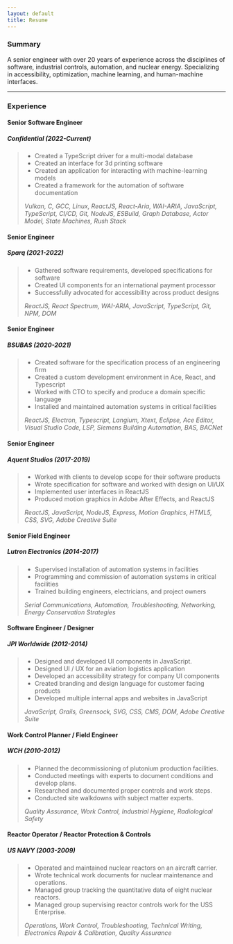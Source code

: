 ```yaml
---
layout: default
title: Resume
---
```

### Summary

A senior engineer with over 20 years of experience across the disciplines of software, industrial controls, automation, and nuclear energy. Specializing in accessibility, optimization, machine learning, and human-machine interfaces.

---

### Experience

#### Senior Software Engineer
##### Confidential (2022-Current)

> - Created a TypeScript driver for a multi-modal database
> - Created an interface for 3d printing software
> - Created an application for interacting with machine-learning models
> - Created a framework for the automation of software documentation
>   
> _Vulkan, C, GCC, Linux, ReactJS, React-Aria, WAI-ARIA, JavaScript, TypeScript, CI/CD, Git, NodeJS, ESBuild, Graph Database, Actor Model, State Machines, Rush Stack_

#### Senior Engineer
##### Sparq (2021-2022)

> - Gathered software requirements, developed specifications for software
> - Created UI components for an international payment processor
> - Successfully advocated for accessibility across product designs
>
> _ReactJS, React Spectrum, WAI-ARIA, JavaScript, TypeScript, Git, NPM, DOM_

#### Senior Engineer
##### BSUBAS (2020-2021)

> - Created software for the specification process of an engineering firm
> - Created a custom development environment in Ace, React, and Typescript
> - Worked with CTO to specify and produce a domain specific language
> - Installed and maintained automation systems in critical facilities
> 
> _ReactJS, Electron, Typescript, Langium, Xtext, Eclipse, Ace Editor, Visual Studio Code,
LSP, Siemens Building Automation, BAS, BACNet_

#### Senior Engineer
##### Aquent Studios (2017-2019)

> - Worked with clients to develop scope for their software products
> - Wrote specification for software and worked with design on UI/UX
> - Implemented user interfaces in ReactJS
> - Produced motion graphics in Adobe After Effects, and ReactJS
>
> _ReactJS, JavaScript, NodeJS, Express, Motion Graphics, HTML5, CSS, SVG, Adobe
Creative Suite_

#### Senior Field Engineer
##### Lutron Electronics (2014-2017)

> - Supervised installation of automation systems in facilities
> - Programming and commission of automation systems in critical facilities
> - Trained building engineers, electricians, and project owners
> 
> _Serial Communications, Automation, Troubleshooting, Networking, Energy Conservation
Strategies_

#### Software Engineer / Designer
##### JPI Worldwide (2012-2014)

> - Designed and developed UI components in JavaScript.
> - Designed UI / UX for an aviation logistics application
> - Developed an accessibility strategy for company UI components
> - Created branding and design language for customer facing products
> - Developed multiple internal apps and websites in JavaScript
> 
> _JavaScript, Grails, Greensock, SVG, CSS, CMS, DOM, Adobe Creative Suite_

#### Work Control Planner / Field Engineer
##### WCH (2010-2012)

> - Planned the decommissioning of plutonium production facilities.
> - Conducted meetings with experts to document conditions and develop plans.
> - Researched and documented proper controls and work steps.
> - Conducted site walkdowns with subject matter experts.
>   
> _Quality Assurance, Work Control, Industrial Hygiene, Radiological Safety_


#### Reactor Operator / Reactor Protection & Controls
##### US NAVY (2003-2009)

> - Operated and maintained nuclear reactors on an aircraft carrier.
> - Wrote technical work documents for nuclear maintenance and operations.
> - Managed group tracking the quantitative data of eight nuclear reactors.
> - Managed group supervising reactor controls work for the USS Enterprise.
> 
> _Operations, Work Control, Troubleshooting, Technical Writing, Electronics Repair &
Calibration, Quality Assurance_
